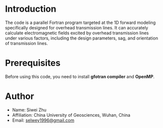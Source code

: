 # Introduction
The code is a parallel Fortran program targeted at the 1D forward modeling specifically designed for overhead transmission lines. It can accurately calculate electromagnetic fields excited by overhead transmission lines under various factors, including the design parameters, sag, and orientation of transmission lines.

# Prerequisites
Before using this code, you need to install **gfotran compiler** and **OpenMP**.

# Author
- Name: Siwei Zhu
- Affiliation: China University of Geosciences, Wuhan, China
- Email: selwey1996@gmail.com
